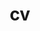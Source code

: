 ---
layout: cv
permalink: /cv/
title: cv
nav: true
nav_order: 5
cv_pdf: Varici_CV_October2023.pdf
---